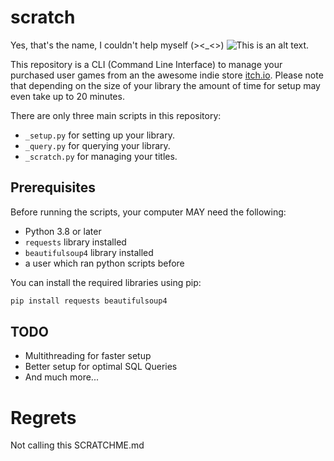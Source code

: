 # scratch

Yes, that's the name, I couldn't help myself (><_<>)
![This is an alt text.](https://i.imgur.com/SmZwHcg.jpeg "She scratches.")


This repository is a CLI (Command Line Interface) to manage your purchased user games from an the awesome indie store [itch.io](https://itch.io). Please note that depending on the size of your library the amount of time for setup may even take up to 20 minutes.

There are only three main scripts in this repository: 
- `_setup.py` for setting up your library.
- `_query.py` for querying your library.
- `_scratch.py` for managing your titles.


## Prerequisites

Before running the scripts, your computer MAY need the following:
- Python 3.8 or later
- `requests` library installed
- `beautifulsoup4` library installed
- a user which ran python scripts before

You can install the required libraries using pip:

```bash
pip install requests beautifulsoup4
```

## TODO
- Multithreading for faster setup
- Better setup for optimal SQL Queries
- And much more...

# Regrets

Not calling this SCRATCHME.md